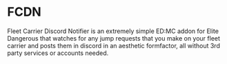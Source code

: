 # FCDN
Fleet Carrier Discord Notifier is an extremely simple ED:MC addon for Elite Dangerous that watches for any jump requests that you make on your fleet carrier and posts them in discord in an aesthetic formfactor, all without 3rd party services or accounts needed.
